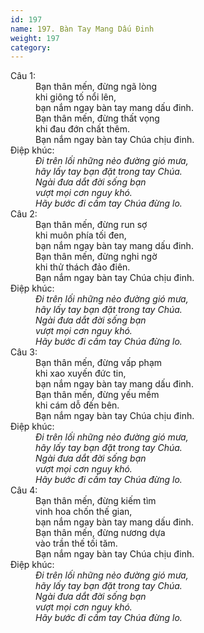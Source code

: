 ```yaml
---
id: 197
name: 197. Bàn Tay Mang Dấu Đinh
weight: 197
category: 
---
```

<dl><dt>Câu 1:</dt><dd data-verse="1">Bạn thân mến, đừng ngã lòng <br/>khi giông tố nổi lên, <br/>bạn nắm ngay bàn tay mang dấu đinh. <br/>Bạn thân mến, đừng thất vọng <br/>khi đau đớn chất thêm. <br/>Bạn nắm ngay bàn tay Chúa chịu đinh. </dd><dt>Điệp khúc:</dt><dd data-chorus="1"><em>Đi trên lối những nẻo đường gió mưa, <br/>hãy lấy tay bạn đặt trong tay Chúa. <br/>Ngài đưa dắt đời sống bạn <br/>vượt mọi cơn nguy khó. <br/>Hãy bước đi cầm tay Chúa đừng lo. </em></dd><dt>Câu 2:</dt><dd data-verse="2">Bạn thân mến, đừng run sợ <br/>khi muôn phía tối đen, <br/>bạn nắm ngay bàn tay mang dấu đinh. <br/>Bạn thân mến, đừng nghi ngờ <br/>khi thử thách đảo điên. <br/>Bạn nắm ngay bàn tay Chúa chịu đinh. </dd><dt>Điệp khúc:</dt><dd data-chorus="1"><em>Đi trên lối những nẻo đường gió mưa, <br/>hãy lấy tay bạn đặt trong tay Chúa. <br/>Ngài đưa dắt đời sống bạn <br/>vượt mọi cơn nguy khó. <br/>Hãy bước đi cầm tay Chúa đừng lo. </em></dd><dt>Câu 3:</dt><dd data-verse="3">Bạn thân mến, đừng vấp phạm <br/>khi xao xuyến đức tin, <br/>bạn nắm ngay bàn tay mang dấu đinh. <br/>Bạn thân mến, đừng yếu mềm <br/>khi cám dỗ đến bên. <br/>Bạn nắm ngay bàn tay Chúa chịu đinh. </dd><dt>Điệp khúc:</dt><dd data-chorus="1"><em>Đi trên lối những nẻo đường gió mưa, <br/>hãy lấy tay bạn đặt trong tay Chúa. <br/>Ngài đưa dắt đời sống bạn <br/>vượt mọi cơn nguy khó. <br/>Hãy bước đi cầm tay Chúa đừng lo. </em></dd><dt>Câu 4:</dt><dd data-verse="4">Bạn thân mến, đừng kiếm tìm <br/>vinh hoa chốn thế gian, <br/>bạn nắm ngay bàn tay mang dấu đinh. <br/>Bạn thân mến, đừng nương dựa <br/>vào trần thế tối tăm. <br/>Bạn nắm ngay bàn tay Chúa chịu đinh. </dd><dt>Điệp khúc:</dt><dd data-chorus="1"><em>Đi trên lối những nẻo đường gió mưa, <br/>hãy lấy tay bạn đặt trong tay Chúa. <br/>Ngài đưa dắt đời sống bạn <br/>vượt mọi cơn nguy khó. <br/>Hãy bước đi cầm tay Chúa đừng lo. </em></dd></dl>
